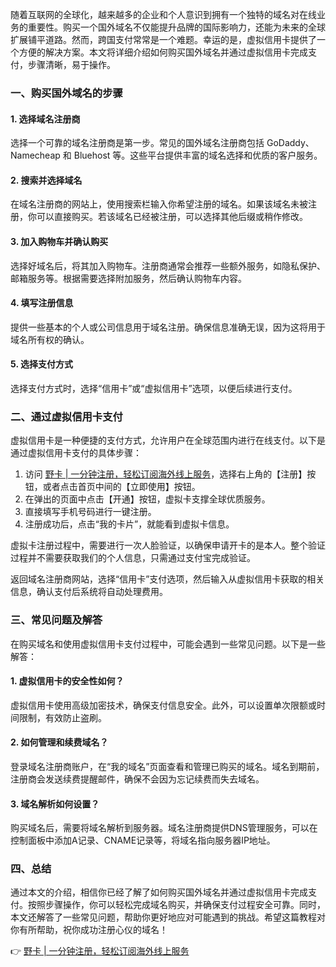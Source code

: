 随着互联网的全球化，越来越多的企业和个人意识到拥有一个独特的域名对在线业务的重要性。购买一个国外域名不仅能提升品牌的国际影响力，还能为未来的全球扩展铺平道路。然而，跨国支付常常是一个难题。幸运的是，虚拟信用卡提供了一个方便的解决方案。本文将详细介绍如何购买国外域名并通过虚拟信用卡完成支付，步骤清晰，易于操作。

### 一、购买国外域名的步骤

#### 1. 选择域名注册商

选择一个可靠的域名注册商是第一步。常见的国外域名注册商包括 GoDaddy、Namecheap 和 Bluehost 等。这些平台提供丰富的域名选择和优质的客户服务。

#### 2. 搜索并选择域名

在域名注册商的网站上，使用搜索栏输入你希望注册的域名。如果该域名未被注册，你可以直接购买。若该域名已经被注册，可以选择其他后缀或稍作修改。

#### 3. 加入购物车并确认购买

选择好域名后，将其加入购物车。注册商通常会推荐一些额外服务，如隐私保护、邮箱服务等。根据需要选择附加服务，然后确认购物车内容。

#### 4. 填写注册信息

提供一些基本的个人或公司信息用于域名注册。确保信息准确无误，因为这将用于域名所有权的确认。

#### 5. 选择支付方式

选择支付方式时，选择“信用卡”或“虚拟信用卡”选项，以便后续进行支付。

### 二、通过虚拟信用卡支付

虚拟信用卡是一种便捷的支付方式，允许用户在全球范围内进行在线支付。以下是通过虚拟信用卡支付的具体步骤：

1. 访问 [野卡 | 一分钟注册，轻松订阅海外线上服务](https://bit.ly/bewildcard)，选择右上角的【注册】按钮，或者点击首页中间的【立即使用】按钮。
2. 在弹出的页面中点击【开通】按钮，虚拟卡支撑全球优质服务。
3. 直接填写手机号码进行一键注册。
4. 注册成功后，点击“我的卡片”，就能看到虚拟卡信息。

虚拟卡注册过程中，需要进行一次人脸验证，以确保申请开卡的是本人。整个验证过程并不需要获取我们的个人信息，只需通过支付宝完成验证。

返回域名注册商网站，选择“信用卡”支付选项，然后输入从虚拟信用卡获取的相关信息，确认支付后系统将自动处理费用。

### 三、常见问题及解答

在购买域名和使用虚拟信用卡支付过程中，可能会遇到一些常见问题。以下是一些解答：

#### 1. 虚拟信用卡的安全性如何？

虚拟信用卡使用高级加密技术，确保支付信息安全。此外，可以设置单次限额或时间限制，有效防止盗刷。

#### 2. 如何管理和续费域名？

登录域名注册商账户，在“我的域名”页面查看和管理已购买的域名。域名到期前，注册商会发送续费提醒邮件，确保不会因为忘记续费而失去域名。

#### 3. 域名解析如何设置？

购买域名后，需要将域名解析到服务器。域名注册商提供DNS管理服务，可以在控制面板中添加A记录、CNAME记录等，将域名指向服务器IP地址。

### 四、总结

通过本文的介绍，相信你已经了解了如何购买国外域名并通过虚拟信用卡完成支付。按照步骤操作，你可以轻松完成域名购买，并确保支付过程安全可靠。同时，本文还解答了一些常见问题，帮助你更好地应对可能遇到的挑战。希望这篇教程对你有所帮助，祝你成功注册心仪的域名！

👉 [野卡 | 一分钟注册，轻松订阅海外线上服务](https://bit.ly/bewildcard)